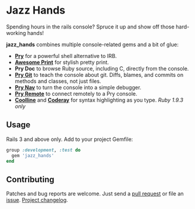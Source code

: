 Jazz Hands
==========

Spending hours in the rails console? Spruce it up and show off those
hard-working hands!

**jazz_hands** combines multiple console-related gems and a bit of glue:

* [**Pry**][pry] for a powerful shell alternative to IRB.
* [**Awesome Print**][awesome_print] for stylish pretty print.
* **Pry Doc** to browse Ruby source, including C, directly from the console.
* [**Pry Git**][pry-git] to teach the console about git. Diffs, blames, and
  commits on methods and classes, not just files.
* [**Pry Nav**][pry-nav] to turn the console into a simple debugger.
* [**Pry Remote**][pry-remote] to connect remotely to a Pry console.
* [**Coolline**][coolline] and [**Coderay**][coderay] for syntax highlighting as
  you type. _Ruby 1.9.3 only_


## Usage

Rails 3 and above only. Add to your project Gemfile:

```ruby
group :development, :test do
  gem 'jazz_hands'
end
```


## Contributing

Patches and bug reports are welcome. Just send a [pull request][pullrequests] or
file an [issue][issues]. [Project changelog][changelog].


[pry]:           http://pry.github.com
[awesome_print]: https://github.com/michaeldv/awesome_print
[pry-git]:       https://github.com/pry/pry-git
[pry-nav]:       https://github.com/nixme/pry-nav
[pry-remote]:    https://github.com/Mon-Ouie/pry-remote
[coolline]:      https://github.com/Mon-Ouie/coolline
[coderay]:       https://github.com/rubychan/coderay
[pullrequests]:  https://github.com/nixme/jazz_hands/pulls
[issues]:        https://github.com/nixme/jazz_hands/issues
[changelog]:     https://github.com/nixme/jazz_hands/blob/master/CHANGELOG.md
